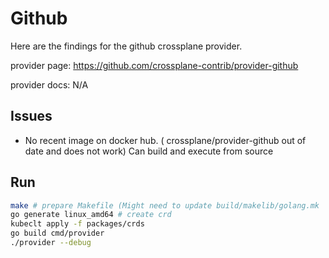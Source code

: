 # Github

Here are the findings for the github crossplane provider.

provider page: https://github.com/crossplane-contrib/provider-github

provider docs: N/A

## Issues

* No recent image on docker hub. ( crossplane/provider-github out of date and does not work)
Can build and execute from source 


## Run

``` bash
make # prepare Makefile (Might need to update build/makelib/golang.mk
go generate linux_amd64 # create crd
kubeclt apply -f packages/crds
go build cmd/provider
./provider --debug
```
